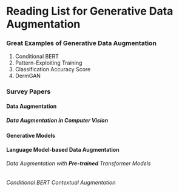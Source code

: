 <h1> Reading List for Generative Data Augmentation </h1>

<h3> Great Examples of Generative Data Augmentation</h3>
<ol>
  <li> Conditional BERT </li>
  <li> Pattern-Exploiting Training </li>
  <li> Classification Accuracy Score </li>
  <li> DermGAN </li>
</ol>

<h3> Survey Papers </h3>
<h4> Data Augmentation </h4>
<h5> Data Augmentation in Computer Vision</h5>
<h4> Generative Models </h4>

<h4> Language Model-based Data Augmentation </h4>
<h6> Data Augmentation with <b>Pre-trained</b> Transformer Models </h6>
<p> </p>
<h6> Conditional BERT Contextual Augmentation </h6>
<p> </p>
